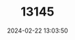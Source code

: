 ---
title: "13145"
category: "Menidia conchorum"
draft: false
date: 2024-02-22 13:03:50
languages:
  English: ["Key Silverside"]
---
